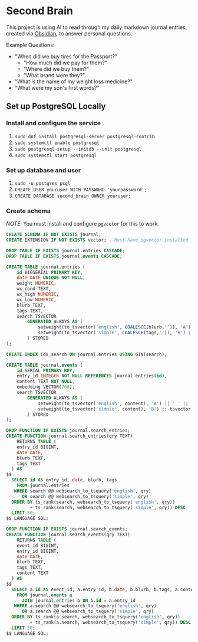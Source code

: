 # Second Brain

This project is using AI to read through my daily markdown journal entries, created via [Obsidian](https://obsidian.md/), to answer personal questions. 

Example Questions:
- "When did we buy tires for the Passport?"
    - "How much did we pay for them?"
    - "Where did we buy them?"
    - "What brand were they?"
- "What is the name of my weight loss medicine?"
- "What were my son's first words?"

## Set up PostgreSQL Locally

### Install and configure the service

1. `sudo dnf install postgresql-server postgresql-contrib`
2. `sudo systemctl enable postgresql`
3. `sudo postgresql-setup --initdb --unit postgresql`
4. `sudo systemctl start postgresql`

### Set up database and user

1. `sudo -u postgres psql`
2. `CREATE USER youruser WITH PASSWORD 'yourpassword';`
3. `CREATE DATABASE second_brain OWNER youruser;`

### Create schema

*NOTE*: You must install and configure `pgvector` for this to work.

```sql
CREATE SCHEMA IF NOT EXISTS journal;
CREATE EXTENSION IF NOT EXISTS vector; --Must have pgvector installed

DROP TABLE IF EXISTS journal.entries CASCADE;
DROP TABLE IF EXISTS journal.events CASCADE;

CREATE TABLE journal.entries (
    id BIGSERIAL PRIMARY KEY,
    date DATE UNIQUE NOT NULL,
    weight NUMERIC,
    wx_cond TEXT,
    wx_high NUMERIC,
    wx_low NUMERIC,
    blurb TEXT,
    tags TEXT,
    search TSVECTOR
	    GENERATED ALWAYS AS (
		    setweight(to_tsvector('english', COALESCE(blurb,'')), 'A') || ' ' ||
		    setweight(to_tsvector('simple', COALESCE(tags,'')), 'B') :: tsvector
	    ) STORED
);

CREATE INDEX idx_search ON journal.entries USING GIN(search);

CREATE TABLE journal.events (
    id SERIAL PRIMARY KEY,
    entry_id INTEGER NOT NULL REFERENCES journal.entries(id),
    content TEXT NOT NULL,
    embedding VECTOR(768),
    search TSVECTOR
	    GENERATED ALWAYS AS (
		    setweight(to_tsvector('english', content), 'A') || ' ' ||
		    setweight(to_tsvector('simple', content), 'B') :: tsvector
	    ) STORED
);

DROP FUNCTION IF EXISTS journal.search_entries;
CREATE FUNCTION journal.search_entries(qry TEXT)
	RETURNS TABLE (
    entry_id BIGINT,
    date DATE,
    blurb TEXT,
    tags TEXT
  ) AS
$$
  SELECT id AS entry_id, date, blurb, tags
    FROM journal.entries
   WHERE search @@ websearch_to_tsquery('english', qry)
      OR search @@ websearch_to_tsquery('simple', qry)
  ORDER BY ts_rank(search, websearch_to_tsquery('english', qry))
         + ts_rank(search, websearch_to_tsquery('simple', qry)) DESC
  LIMIT 50;
$$ LANGUAGE SQL;

DROP FUNCTION IF EXISTS journal.search_events;
CREATE FUNCTION journal.search_events(qry TEXT)
	RETURNS TABLE (
    event_id BIGINT,
    entry_id BIGINT,
    date DATE,
    blurb TEXT,
    tags TEXT,
    content TEXT
  ) AS
$$
  SELECT a.id AS event_id, a.entry_id, b.date, b.blurb, b.tags, a.content
    FROM journal.events a
      JOIN journal.entries b ON b.id = a.entry_id
   WHERE a.search @@ websearch_to_tsquery('english', qry)
      OR a.search @@ websearch_to_tsquery('simple', qry)
  ORDER BY ts_rank(a.search, websearch_to_tsquery('english', qry))
         + ts_rank(a.search, websearch_to_tsquery('simple', qry)) DESC
  LIMIT 50;
$$ LANGUAGE SQL;
```